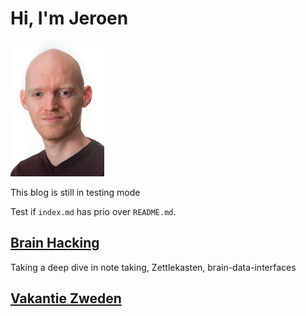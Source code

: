 # Hi, I'm Jeroen  
![thatsme](/jeroen_informeel3.jpg)

This blog is still in testing mode

Test if `index.md` has prio over `README.md`.

## [Brain Hacking](/SecondBrain/Second_Brain_Exploration.md)
Taking a deep dive in note taking, Zettlekasten, brain-data-interfaces  

## [Vakantie Zweden](/VakantieZweden/Vakantie_Zweden_2024.md)  


